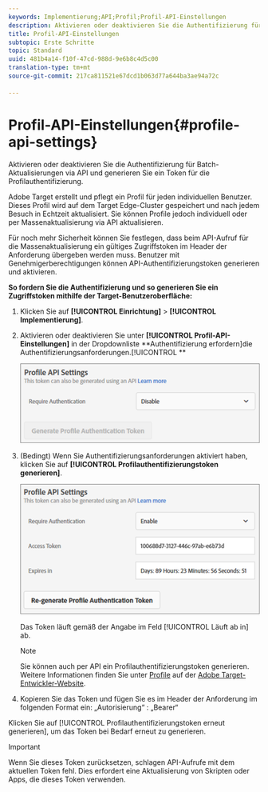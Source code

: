 ```yaml
---
keywords: Implementierung;API;Profil;Profil-API-Einstellungen
description: Aktivieren oder deaktivieren Sie die Authentifizierung für Batch-Aktualisierungen via API und generieren Sie ein Token für die Profilauthentifizierung.
title: Profil-API-Einstellungen
subtopic: Erste Schritte
topic: Standard
uuid: 481b4a14-f10f-47cd-988d-9e6b8c4d5c00
translation-type: tm+mt
source-git-commit: 217ca811521e67dcd1b063d77a644ba3ae94a72c

---
```



# Profil-API-Einstellungen{#profile-api-settings}

Aktivieren oder deaktivieren Sie die Authentifizierung für Batch-Aktualisierungen via API und generieren Sie ein Token für die Profilauthentifizierung.

Adobe Target erstellt und pflegt ein Profil für jeden individuellen Benutzer. Dieses Profil wird auf dem Target Edge-Cluster gespeichert und nach jedem Besuch in Echtzeit aktualisiert. Sie können Profile jedoch individuell oder per Massenaktualisierung via API aktualisieren.

Für noch mehr Sicherheit können Sie festlegen, dass beim API-Aufruf für die Massenaktualisierung ein gültiges Zugriffstoken im Header der Anforderung übergeben werden muss. Benutzer mit Genehmigerberechtigungen können API-Authentifizierungstoken generieren und aktivieren.

**So fordern Sie die Authentifizierung und so generieren Sie ein Zugriffstoken mithilfe der Target-Benutzeroberfläche:**

1. Klicken Sie auf **[!UICONTROL Einrichtung]** &gt; **[!UICONTROL Implementierung]**.
1. Aktivieren oder deaktivieren Sie unter **[!UICONTROL Profil-API-Einstellungen]** in der Dropdownliste **Authentifizierung erfordern]die Authentifizierungsanforderungen.[!UICONTROL **

   ![](assets/profile_api_settings.png)

1. (Bedingt) Wenn Sie Authentifizierungsanforderungen aktiviert haben, klicken Sie auf **[!UICONTROL Profilauthentifizierungstoken generieren]**.

   ![](assets/profile_api_settings_2.png)

   Das Token läuft gemäß der Angabe im Feld [!UICONTROL Läuft ab in] ab.

   >[!NOTE]
   >
   >Sie können auch per API ein Profilauthentifizierungstoken generieren. Weitere Informationen finden Sie unter [Profile](https://developers.adobetarget.com/api/#profiles) auf der [Adobe Target-Entwickler-Website](https://developers.adobetarget.com/).

1. Kopieren Sie das Token und fügen Sie es im Header der Anforderung im folgenden Format ein: „Autorisierung“ : „Bearer“

Klicken Sie auf [!UICONTROL Profilauthentifizierungstoken erneut generieren], um das Token bei Bedarf erneut zu generieren.

>[!IMPORTANT]
>
>Wenn Sie dieses Token zurücksetzen, schlagen API-Aufrufe mit dem aktuellen Token fehl. Dies erfordert eine Aktualisierung von Skripten oder Apps, die dieses Token verwenden.

